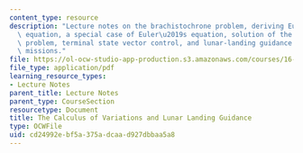 ```yaml
---
content_type: resource
description: "Lecture notes on the brachistochrone problem, deriving Euler\u2019s\
  \ equation, a special case of Euler\u2019s equation, solution of the brachistochrone\
  \ problem, terminal state vector control, and lunar-landing guidance for Apollo\
  \ missions."
file: https://ol-ocw-studio-app-production.s3.amazonaws.com/courses/16-346-astrodynamics-fall-2008/cd24992ebf5a375adcaad927dbbaa5a8_lec_31.pdf
file_type: application/pdf
learning_resource_types:
- Lecture Notes
parent_title: Lecture Notes
parent_type: CourseSection
resourcetype: Document
title: The Calculus of Variations and Lunar Landing Guidance
type: OCWFile
uid: cd24992e-bf5a-375a-dcaa-d927dbbaa5a8
---
```

